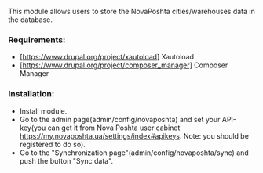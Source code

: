 This module allows users to store the NovaPoshta cities/warehouses
 data in the database.
### Requirements:
* [https://www.drupal.org/project/xautoload] Xautoload
* [https://www.drupal.org/project/composer_manager] Composer Manager

### Installation:
* Install module.
* Go to the admin page(admin/config/novaposhta)
 and set your API-key(you can get it from Nova Poshta user cabinet https://my.novaposhta.ua/settings/index#apikeys. Note: you should be registered to do so).
* Go to the "Synchronization page"(admin/config/novaposhta/sync)
 and push the button "Sync data".
